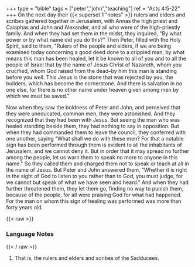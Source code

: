 +++
type = "bible"
tags = ["peter","john","teaching"]
ref = "Acts 4:5-22"
+++
On the next day their {{< superset 1 "notes" >}} rulers and elders and scribes gathered together in Jerusalem, with Annas the high priest and Caiaphas and John and Alexander, and all who were of the high-priestly family. And when they had set them in the midst, they inquired, "By what power or by what name did you do this?" Then Peter, filled with the Holy Spirit, said to them, "Rulers of the people and elders, if we are being examined today concerning a good deed done to a crippled man, by what means this man has been healed, let it be known to all of you and to all the people of Israel that by the name of Jesus Christ of Nazareth, whom you crucified, whom God raised from the dead–by him this man is standing before you well. This Jesus is the stone that was rejected by you, the builders, which has become the cornerstone. And there is salvation in no one else, for there is no other name under heaven given among men by which we must be saved."

Now when they saw the boldness of Peter and John, and perceived that they were uneducated, common men, they were astonished. And they recognized that they had been with Jesus. But seeing the man who was healed standing beside them, they had nothing to say in opposition. But when they had commanded them to leave the council, they conferred with one another, saying "What shall we do with these men? For that a notable sign has been performed through them is evident to all the inhabitants of Jerusalem, and we cannot deny it. But in order that it may spread no further among the people, let us warn them to speak no more to anyone in this name." So they called them and charged them not to speak or teach at all in the name of Jesus. But Peter and John answered them, "Whether it is right in the sight of God to listen to you rather than to God, you must judge, for we cannot but speak of what we have seen and heard." And when they had further threatened them, they let them go, finding no way to punish them, because of the people, for all were praising God for what had happened. For the man on whom this sign of healing was performed was more than forty years old.


{{< raw >}} <h3 id="notes">Language Notes</h3> {{< / raw >}}
1. That is, the rulers and elders and scribes of the Sadducees.
